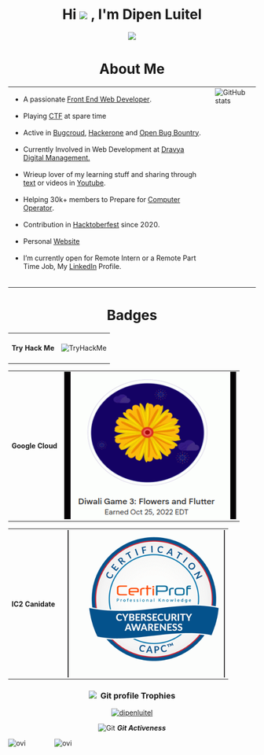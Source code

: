 <h1 align="center"><b>Hi <img src="https://media.giphy.com/media/hvRJCLFzcasrR4ia7z/giphy.gif" width="35"> , I'm Dipen Luitel </b></h1>
<p align="center">
  <a href="https://github.com/DenverCoder1/readme-typing-svg"><img src="https://readme-typing-svg.herokuapp.com?font=Time+New+Roman&color=cyan&size=25&center=true&vCenter=true&width=600&height=100&lines=Welcome+To+My+Github+Account.I+am......&hearts;++;Front-End+Developer,;BUG+Hunter,;Active+Learner/Researcher,;Wrieups+Lover;Love+to+learn+new+stuffs..<3"></a>
</p>
<h1 align="center"><b>About Me</b></h1>

<table style="border: none; width: 100%;">
  <tr>
    <td style="vertical-align: top; padding-right: 20px;">
      <ul>
        <li>A passionate <a href="https://en.wikipedia.org/wiki/Front-end_web_development">Front End Web Developer</a>.</li><br />
        <li>Playing <a href="https://tryhackme.com/">CTF</a> at spare time</li><br />
        <li>Active in <a href="https://www.bugcrowd.com/">Bugcroud</a>, <a href="https://www.hackerone.com/">Hackerone</a> and <a href="https://www.openbugbounty.org/">Open Bug Bountry</a>.</li><br />
        <li>Currently Involved in Web Development at <a href="https://dravyanepal.com/">Dravya Digital Management.</a></li><br />
        <li>Wrieup lover of my learning stuff and sharing through <a href="https://www.github.com/dipenluitel">text</a> or videos in <a href="https://www.youtube.com/@LinuxElectrons">Youtube</a>.</li><br />
        <li>Helping 30k+ members to Prepare for  <a href="https://www.facebook.com/groups/361978191366656/">Computer Operator</a>.</li><br />
        <li>Contribution in <a href="https://github.com/dipenluitel/hacktoberfest">Hacktoberfest</a> since 2020.</li><br />
        <li>Personal <a href="https://www.dipenluitel30.com.np">Website</a></li><br />
        <li>I’m currently open for Remote Intern or a Remote Part Time Job, My <a href="https://www.linkedin.com/in/dipen-l-687b63146/">LinkedIn</a> Profile.</li><br />
      </ul>
    </td>
    <td style="vertical-align: top;">
      <img src="https://github-readme-stats-anuraghazra1.vercel.app/api/top-langs/?username=dipenluitel&theme=dark&hide_border=false&no-bg=true&no-frame=true&langs_count=10" alt="GitHub stats" style="border: none; height=100%;">
    </td>
  </tr>
</table>


<h1 align="center"><b>Badges </b></h1>
<table style="border: none;">
  <tr>
    <td><h4>Try Hack Me</h4></td>
    <td><img src="https://tryhackme-badges.s3.amazonaws.com/dipen400.png" alt="TryHackMe" height="100"><br /></td>
  </tr>
</table>
  <table style="border: none;">
  <tr>
    <td><h4>Google Cloud</h4></td>
    <td><img src="https://github.com/dipenluitel/dipenluitel/blob/main/bloggif" alt="Google Cloud" height="300" width="350" align="center"><br/></td>
  </tr>
  </table>
  <table style="border: none;">
  <tr>
    <td width=100><h4><h4>IC2 Canidate</h4></h4></td>
    <td><img src="https://github.com/dipenluitel/dipenluitel/blob/main/bloggi" alt="IC2 Canidate" height="300" width="320" align="center"><br/></td>
  </tr>
</table>

<div align="center">
<h3><b>  <img src="https://media.giphy.com/media/QaMcXSekUWx7aogAUr/giphy.gif" width="50"/>&nbsp; Git profile Trophies</b></h3>
</div>
<div align="center">
 <p align="center"> <a href="https://github.com/ryo-ma/github-profile-trophy"><img src="https://github-profile-trophy.vercel.app/?username=dipenluitel" alt="dipenluitel" /></a> </p>
</div>

 <p align="center">
<img src="https://media.giphy.com/media/W5eoZHPpUx9sapR0eu/giphy.gif" width="30px" alt="Git"/>&nbsp;<i><b>Git Activeness</b></i></p>
 <p><img align="left" src="https://github-readme-stats.vercel.app/api/top-langs?username=dipenluitel&show_icons=true&locale=en&layout=compact&theme=chartreuse-dark" alt="ovi" /></p>
<p>&nbsp;<img align="right" src="https://github-readme-stats.vercel.app/api?username=dipenluitel&show_icons=true&locale=en&theme=chartreuse-dark" alt="ovi" width="410" /></p>



